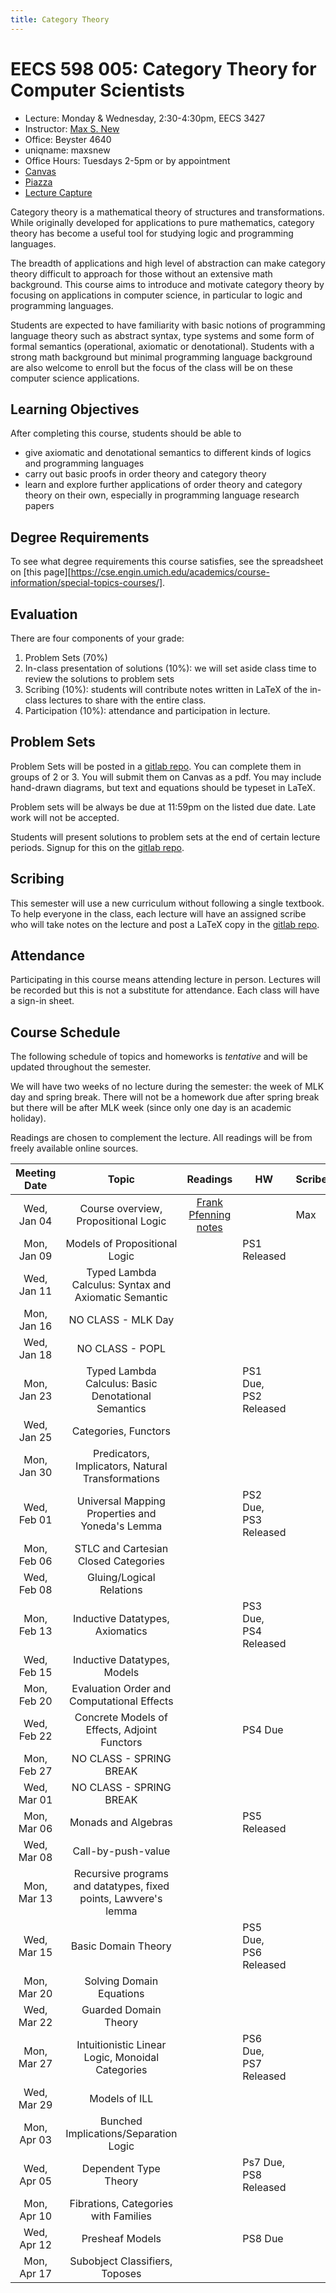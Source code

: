 ```yaml
---
title: Category Theory
---
```


# EECS 598 005: Category Theory for Computer Scientists
- Lecture: Monday & Wednesday, 2:30-4:30pm, EECS 3427
- Instructor: [Max S. New][maxsnew]
- Office: Beyster 4640
- uniqname: maxsnew
- Office Hours: Tuesdays 2-5pm or by appointment
- [Canvas][canvas]
- [Piazza][piazza]
- [Lecture Capture][leccap]

Category theory is a mathematical theory of structures and
transformations. While originally developed for applications to pure
mathematics, category theory has become a useful tool for studying
logic and programming languages.

The breadth of applications and high level of abstraction can make
category theory difficult to approach for those without an extensive
math background. This course aims to introduce and motivate category
theory by focusing on applications in computer science, in particular
to logic and programming languages.

Students are expected to have familiarity with basic notions of
programming language theory such as abstract syntax, type systems and
some form of formal semantics (operational, axiomatic or
denotational). Students with a strong math background but minimal
programming language background are also welcome to enroll but the
focus of the class will be on these computer science applications.

## Learning Objectives

After completing this course, students should be able to

- give axiomatic and denotational semantics to different kinds of
  logics and programming languages
- carry out basic proofs in order theory and category theory
- learn and explore further applications of order theory and category
  theory on their own, especially in programming language research
  papers

## Degree Requirements

To see what degree requirements this course satisfies, see the
spreadsheet on [this
page][https://cse.engin.umich.edu/academics/course-information/special-topics-courses/].

## Evaluation

There are four components of your grade:
1. Problem Sets (70%)
2. In-class presentation of solutions (10%): we will set aside class
   time to review the solutions to problem sets
3. Scribing (10%): students will contribute notes written in LaTeX of
   the in-class lectures to share with the entire class.
4. Participation (10%): attendance and participation in lecture.

## Problem Sets

Problem Sets will be posted in a [gitlab repo][signups]. You can
complete them in groups of 2 or 3. You will submit them on Canvas as a
pdf. You may include hand-drawn diagrams, but text and equations
should be typeset in LaTeX.

Problem sets will be always be due at 11:59pm on the listed due
date. Late work will not be accepted.

Students will present solutions to problem sets at the end of certain
lecture periods. Signup for this on the [gitlab repo][signups].

## Scribing

This semester will use a new curriculum without following a single
textbook. To help everyone in the class, each lecture will have an
assigned scribe who will take notes on the lecture and post a LaTeX
copy in the [gitlab repo][signups].

## Attendance

Participating in this course means attending lecture in
person. Lectures will be recorded but this is not a substitute for
attendance. Each class will have a sign-in sheet.

## Course Schedule

The following schedule of topics and homeworks is *tentative* and will
be updated throughout the semester. 

We will have two weeks of no lecture during the semester: the week of
MLK day and spring break. There will not be a homework due after
spring break but there will be after MLK week (since only one day is
an academic holiday).

Readings are chosen to complement the lecture. All readings will be
from freely available online sources.

| Meeting Date | Topic                                                           | Readings                                  | HW                    | Scribe |
|:------------:|:---------------------------------------------------------------:|:-----------------------------------------:|-----------------------|--------|
| Wed, Jan 04  | Course overview, Propositional Logic                            | [Frank Pfenning notes][pfenning-prop-log] |                       | Max    |
| Mon, Jan 09  | Models of Propositional Logic                                   |                                           | PS1 Released          |        |
| Wed, Jan 11  | Typed Lambda Calculus: Syntax and Axiomatic Semantic            |                                           |                       |        |
| Mon, Jan 16  | NO CLASS - MLK Day                                              |                                           |                       |        |
| Wed, Jan 18  | NO CLASS - POPL                                                 |                                           |                       |        |
| Mon, Jan 23  | Typed Lambda Calculus: Basic Denotational Semantics             |                                           | PS1 Due, PS2 Released |        |
| Wed, Jan 25  | Categories, Functors                                            |                                           |                       |        |
| Mon, Jan 30  | Predicators, Implicators, Natural Transformations               |                                           |                       |        |
| Wed, Feb 01  | Universal Mapping Properties and Yoneda's Lemma                 |                                           | PS2 Due, PS3 Released |        |
| Mon, Feb 06  | STLC and Cartesian Closed Categories                            |                                           |                       |        |
| Wed, Feb 08  | Gluing/Logical Relations                                        |                                           |                       |        |
| Mon, Feb 13  | Inductive Datatypes, Axiomatics                                 |                                           | PS3 Due, PS4 Released |        |
| Wed, Feb 15  | Inductive Datatypes, Models                                     |                                           |                       |        |
| Mon, Feb 20  | Evaluation Order and Computational Effects                      |                                           |                       |        |
| Wed, Feb 22  | Concrete Models of Effects, Adjoint Functors                    |                                           | PS4 Due               |        |
| Mon, Feb 27  | NO CLASS - SPRING BREAK                                         |                                           |                       |        |
| Wed, Mar 01  | NO CLASS - SPRING BREAK                                         |                                           |                       |        |
| Mon, Mar 06  | Monads and Algebras                                             |                                           | PS5 Released          |        |
| Wed, Mar 08  | Call-by-push-value                                              |                                           |                       |        |
| Mon, Mar 13  | Recursive programs and datatypes, fixed points, Lawvere's lemma |                                           |                       |        |
| Wed, Mar 15  | Basic Domain Theory                                             |                                           | PS5 Due, PS6 Released |        |
| Mon, Mar 20  | Solving Domain Equations                                        |                                           |                       |        |
| Wed, Mar 22  | Guarded Domain Theory                                           |                                           |                       |        |
| Mon, Mar 27  | Intuitionistic Linear Logic, Monoidal Categories                |                                           | PS6 Due, PS7 Released |        |
| Wed, Mar 29  | Models of ILL                                                   |                                           |                       |        |
| Mon, Apr 03  | Bunched Implications/Separation Logic                           |                                           |                       |        |
| Wed, Apr 05  | Dependent Type Theory                                           |                                           | Ps7 Due, PS8 Released |        |
| Mon, Apr 10  | Fibrations, Categories with Families                            |                                           |                       |        |
| Wed, Apr 12  | Presheaf Models                                                 |                                           | PS8 Due               |        |
| Mon, Apr 17  | Subobject Classifiers, Toposes                                  |                                           |                       |        |


[maxsnew]: http://maxsnew.com
[canvas]: https://umich.instructure.com/courses/574129
[piazza]: https://piazza.com/class/lcgj8zh7crs1ba/
[signups]: https://gitlab.eecs.umich.edu/598-wi23/scribed-notes
[leccap]: https://leccap.engin.umich.edu/leccap/site/z02eb2esrpaddy7cnwz

[pfenning-prop-log]: http://www.cs.cmu.edu/~fp/courses/15317-f17/lectures/02-natded.pdf

